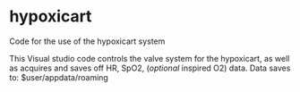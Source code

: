 # hypoxicart
Code for the use of the hypoxicart system

This Visual studio code controls the valve system for the hypoxicart, as well as acquires and saves off HR, SpO2, (*optional* inspired O2) data.
Data saves to: $user/appdata/roaming
